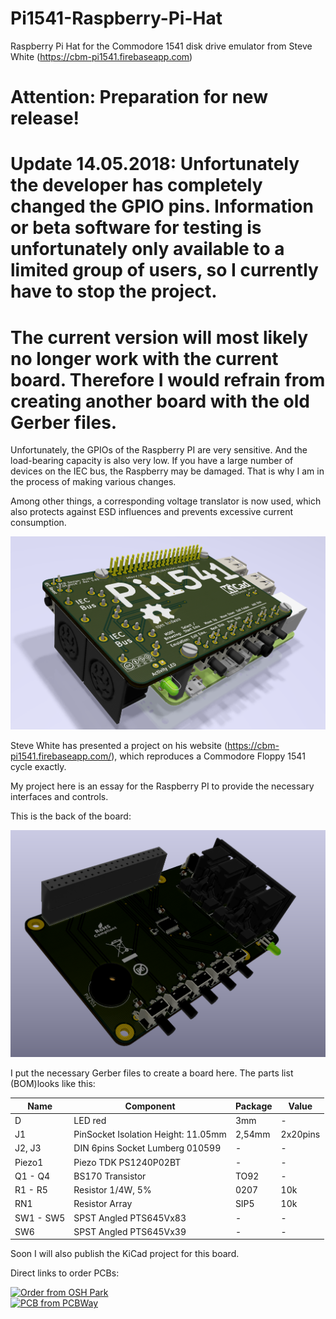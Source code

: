# Pi1541-Raspberry-Pi-Hat
Raspberry Pi Hat for the Commodore 1541 disk drive emulator from Steve White (https://cbm-pi1541.firebaseapp.com)



# Attention: Preparation for new release!

# Update 14.05.2018: Unfortunately the developer has completely changed the GPIO pins. Information or beta software for testing is unfortunately only available to a limited group of users, so I currently have to stop the project. 

# The current version will most likely no longer work with the current board. Therefore I would refrain from creating another board with the old Gerber files.

Unfortunately, the GPIOs of the Raspberry PI are very sensitive. And the load-bearing capacity is also very low. If you have a large number of devices on the IEC bus, the Raspberry may be damaged. That is why I am in the process of making various changes.

Among other things, a corresponding voltage translator is now used, which also protects against ESD influences and prevents excessive current consumption.



![Alt text](image.png "3D Model from KiCad")
 
Steve White has presented a project on his website (https://cbm-pi1541.firebaseapp.com/), which reproduces a Commodore Floppy 1541 cycle exactly. 

My project here is an essay for the Raspberry PI to provide the necessary interfaces and controls.

This is the back of the board:

![Alt text](back.png "3D Model from KiCad")


I put the necessary Gerber files to create a board here. The parts list (BOM)looks like this:

|Name|Component|Package|Value|
--- |--- | --- | ---
|D|LED red|3mm|-|
|J1|PinSocket Isolation Height: 11.05mm|2,54mm|2x20pins|
|J2, J3|DIN 6pins Socket Lumberg 010599|-|-|
|Piezo1|Piezo TDK PS1240P02BT|-|-|
|Q1 - Q4|BS170 Transistor|TO92|-|
|R1 - R5|Resistor 1/4W, 5%|0207|10k|
|RN1|Resistor Array|SIP5|10k|
|SW1 - SW5|SPST Angled PTS645Vx83|-|-|
|SW6|SPST Angled PTS645Vx39|-|-|

Soon I will also publish the KiCad project for this board. 

Direct links to order PCBs:<br/>

<a href="https://oshpark.com/shared_projects/2aZQfJjQ"><img src="https://oshpark.com/assets/badge-5b7ec47045b78aef6eb9d83b3bac6b1920de805e9a0c227658eac6e19a045b9c.png" alt="Order from OSH Park"></img></a>
<br/>
<a href="https://www.pcbway.com/project/shareproject/W113176ASH9_Pi1541_Ad_on_Board.html"><img src="https://www.pcbway.com/project/img/images/frompcbway.png" alt="PCB from PCBWay"></img></a>
